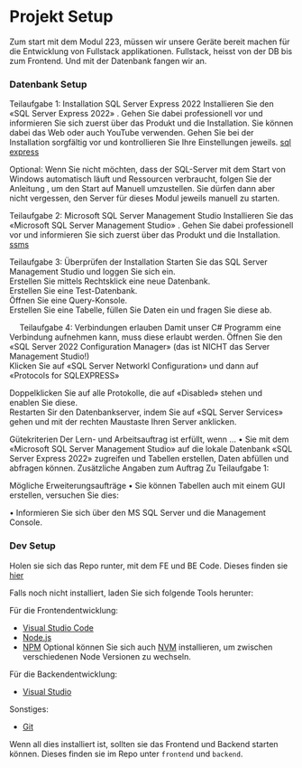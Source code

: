 # Projekt Setup

Zum start mit dem Modul 223, müssen wir unsere Geräte bereit machen für die Entwicklung von Fullstack applikationen. Fullstack, heisst von der DB bis zum Frontend. Und mit der Datenbank fangen wir an.

### Datenbank Setup

Teilaufgabe 1: Installation SQL Server Express 2022
Installieren Sie den «SQL Server Express 2022» . Gehen Sie dabei professionell vor und informieren Sie sich zuerst über das Produkt und die Installation. Sie können dabei das Web oder auch YouTube  verwenden. Gehen Sie bei der Installation sorgfältig vor und kontrollieren Sie Ihre Einstellungen jeweils. [sql express](https://go.microsoft.com/fwlink/p/?linkid=2216019&clcid=0x409&culture=en-us&country=us)

Optional: Wenn Sie nicht möchten, dass der SQL-Server mit dem Start von Windows automatisch läuft und Ressourcen verbraucht, folgen Sie der Anleitung , um den Start auf Manuell umzustellen. Sie dürfen dann aber nicht vergessen, den Server für dieses Modul jeweils manuell zu starten.

Teilaufgabe 2: Microsoft SQL Server Management Studio
Installieren Sie das «Microsoft SQL Server Management Studio» . Gehen Sie dabei professionell vor und informieren Sie sich zuerst über das Produkt und die Installation. [ssms](https://learn.microsoft.com/de-de/sql/ssms/download-sql-server-management-studio-ssms?view=sql-server-ver16)

Teilaufgabe 3: Überprüfen der Installation
Starten Sie das SQL Server Management Studio und loggen Sie sich ein.	 
Erstellen Sie mittels Rechtsklick eine neue Datenbank.	 
Erstellen Sie eine Test-Datenbank.	 
Öffnen Sie eine Query-Konsole.	 
Erstellen Sie eine Tabelle, füllen Sie Daten ein und fragen Sie diese ab.	 

 
Teilaufgabe 4: Verbindungen erlauben
Damit unser C# Programm eine Verbindung aufnehmen kann, muss diese erlaubt werden.
Öffnen Sie den «SQL Server 2022 Configuration Manager» (das ist NICHT das Server Management Studio!)	
Klicken Sie auf «SQL Server Networkl Configuration» und dann auf «Protocols for SQLEXPRESS»

Doppelklicken Sie auf alle Protokolle, die auf «Disabled» stehen und enablen Sie diese.	 
Restarten Sir den Datenbankserver, indem Sie auf «SQL Server Services» gehen und mit der rechten Maustaste Ihren Server anklicken.	 


Gütekriterien
Der Lern- und Arbeitsauftrag ist erfüllt, wenn …
•	Sie mit dem «Microsoft SQL Server Management Studio» auf die lokale Datenbank «SQL Server Express 2022» zugreifen und Tabellen erstellen, Daten abfüllen und abfragen können.
Zusätzliche Angaben zum Auftrag
Zu Teilaufgabe 1:
 
Mögliche Erweiterungsaufträge
•	Sie können Tabellen auch mit einem GUI erstellen, versuchen Sie dies:
 
•	Informieren Sie sich über den MS SQL Server und die Management Console.

### Dev Setup

Holen sie sich das Repo runter, mit dem FE und BE Code.
Dieses finden sie [hier](https://github.com/GF3R/223-ma-app)

Falls noch nicht installiert, laden Sie sich folgende Tools herunter:

Für die Frontendentwicklung:
- [Visual Studio Code](https://code.visualstudio.com/)
- [Node.js](https://nodejs.org/en/)
- [NPM](https://www.npmjs.com/)
Optional können Sie sich auch [NVM](https://www.freecodecamp.org/news/node-version-manager-nvm-install-guide/) installieren, um zwischen verschiedenen Node Versionen zu wechseln.


Für die Backendentwicklung:
- [Visual Studio](https://visualstudio.microsoft.com/de/vs/)

Sonstiges:

- [Git](https://git-scm.com/)

Wenn all dies installiert ist, sollten sie das Frontend und Backend starten können.
Dieses finden sie im Repo unter `frontend` und `backend`.